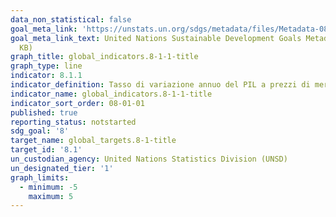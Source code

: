 ```yaml
---
data_non_statistical: false
goal_meta_link: 'https://unstats.un.org/sdgs/metadata/files/Metadata-08-01-01.pdf '
goal_meta_link_text: United Nations Sustainable Development Goals Metadata (PDF 232
  KB)
graph_title: global_indicators.8-1-1-title
graph_type: line
indicator: 8.1.1
indicator_definition: Tasso di variazione annuo del PIL a prezzi di mercato per    abitante in valori concatenati
indicator_name: global_indicators.8-1-1-title
indicator_sort_order: 08-01-01
published: true
reporting_status: notstarted
sdg_goal: '8'
target_name: global_targets.8-1-title
target_id: '8.1'
un_custodian_agency: United Nations Statistics Division (UNSD)
un_designated_tier: '1'
graph_limits:
  - minimum: -5
    maximum: 5
---
```

